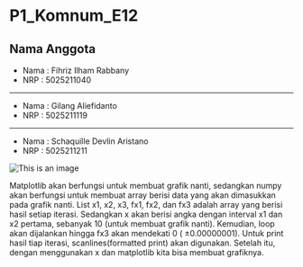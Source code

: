 # P1_Komnum_E12

**Nama Anggota**
---

* Nama  : Fihriz Ilham Rabbany
* NRP   : 5025211040
---
* Nama  : Gilang Aliefidanto
* NRP   : 5025211119
---
* Nama  : Schaquille Devlin Aristano
* NRP   : 5025211211

![This is an image](https://i.ibb.co/zNmbgCV/Screenshoot-Bolzano.png)

   Matplotlib akan berfungsi untuk membuat grafik nanti, sedangkan numpy akan berfungsi untuk membuat array berisi data yang akan dimasukkan pada grafik nanti. List x1, x2, x3, fx1, fx2, dan fx3 adalah array yang berisi hasil setiap iterasi. Sedangkan x akan berisi angka dengan interval x1 dan x2 pertama, sebanyak 10 (untuk membuat grafik nanti).  Kemudian, loop akan dijalankan hingga fx3 akan mendekati 0 ( ±0.00000001). Untuk print hasil tiap iterasi, scanlines(formatted print) akan digunakan. Setelah itu, dengan menggunakan x dan matplotlib kita bisa membuat grafiknya.
